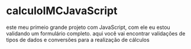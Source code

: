 # calculoIMCJavaScript

este meu primeio grande projeto com JavaScript, com ele eu estou validando um formulário completo.
aqui você vai encontrar validações de tipos de dados e conversões para a realização de cálculos
